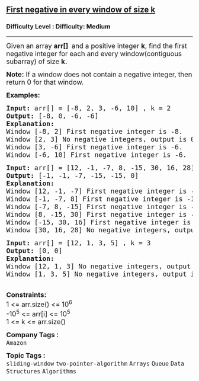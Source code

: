 <h2><a href="https://www.geeksforgeeks.org/problems/first-negative-integer-in-every-window-of-size-k3345/1?page=1&category=Queue&sortBy=submissions">First negative in every window of size k</a></h2><h3>Difficulty Level : Difficulty: Medium</h3><hr><div class="problems_problem_content__Xm_eO"><p><span style="font-size: 18px;">Given an array <strong>arr[] </strong>&nbsp;and a positive integer <strong>k</strong>, find the first negative integer for each and every window(contiguous subarray) of size <strong>k.</strong></span></p>
<p><span style="font-size: 18px;"><strong>Note:</strong></span><span style="font-size: 18px;">&nbsp;</span><span style="font-size: 18px;">If a window does not contain a negative integer, then return 0 for that window.</span></p>
<p><span style="font-size: 18px;"><strong>Examples:</strong></span></p>
<pre><span style="font-size: 18px;"><strong style="font-size: 18px;">Input: </strong><span style="font-size: 18px;">arr[] = [-8, 2, 3, -6, 10] , k = 2
</span><strong style="font-size: 18px;">Output: </strong><span style="font-size: 18px;">[-8, 0, -6, -6]
</span><strong style="font-size: 18px;">Explanation:</strong><span style="font-size: 18px;">
Window [-8, 2] First negative integer is -8.
Window [2, 3] No negative integers, output is 0.
Window [3, -6] First negative integer is -6.
Window [-6, 10] First negative integer is -6.<br></span></span></pre>
<pre><span style="font-size: 18px;"><strong style="font-size: 18px;">Input: </strong><span style="font-size: 18px;">arr[] = [12, -1, -7, 8, -15, 30, 16, 28] , k = 3
</span><strong style="font-size: 18px;">Output: </strong><span style="font-size: 18px;">[-1, -1, -7, -15, -15, 0] <br></span><strong style="font-size: 18px;">Explanation:<br></strong><span style="font-size: 18px;">Window [12, -1, -7] First negative integer is -1.
Window [-1, -7, 8] First negative integer is -1.
Window [-7, 8, -15] First negative integer is -7.
Window [8, -15, 30] First negative integer is -15.
Window [-15, 30, 16] First negative integer is -15.
Window [30, 16, 28] No negative integers, output is 0.<br></span></span></pre>
<pre><span style="font-size: 18px;"><strong style="font-size: 18px;">Input: </strong><span style="font-size: 18px;">arr[] = [12, 1, 3, 5] , k = 3
</span><strong style="font-size: 18px;">Output: </strong><span style="font-size: 18px;">[0, 0] <br></span><strong style="font-size: 18px;">Explanation:<br></strong><span style="font-size: 18px;">Window [12, 1, 3] No negative integers, output is 0.
Window [1, 3, 5] No negative integers, output is 0.</span></span></pre>
<p><span style="font-size: 18px;"><br><strong>Constraints:</strong><br>1 &lt;= arr.size() &lt;= 10<sup>6</sup><br>-10<sup>5</sup> &lt;= arr[i] &lt;= 10<sup>5</sup><br>1 &lt;= k &lt;= arr.size()</span></p></div><p><span style=font-size:18px><strong>Company Tags : </strong><br><code>Amazon</code>&nbsp;<br><p><span style=font-size:18px><strong>Topic Tags : </strong><br><code>sliding-window</code>&nbsp;<code>two-pointer-algorithm</code>&nbsp;<code>Arrays</code>&nbsp;<code>Queue</code>&nbsp;<code>Data Structures</code>&nbsp;<code>Algorithms</code>&nbsp;